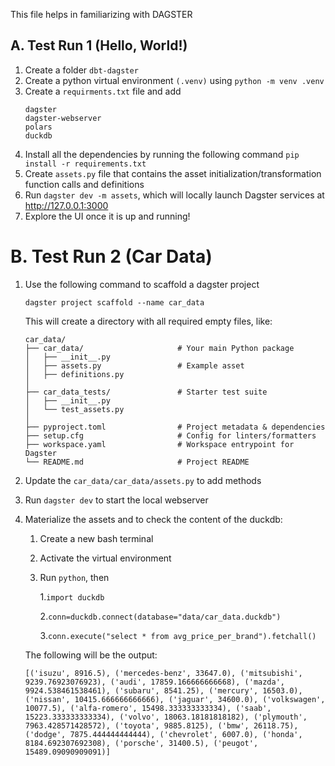 This file helps in familiarizing with DAGSTER

## A. Test Run 1 (Hello, World!)

1. Create a folder ```dbt-dagster``` 
2. Create a python virtual environment ```(.venv)``` using ```python -m venv .venv```
3. Create a ```requirments.txt``` file and add
   ```
   dagster
   dagster-webserver
   polars
   duckdb
   ```
4. Install all the dependencies by running the following command ```pip install -r requirements.txt```
5. Create ```assets.py``` file that contains the asset initialization/transformation function calls and definitions
6. Run ```dagster dev -m assets```, which will locally launch Dagster services at http://127.0.0.1:3000
7. Explore the UI once it is up and running!

# B. Test Run 2 (Car Data)

1. Use the following command to scaffold a dagster project
    ```
    dagster project scaffold --name car_data
    ```
   This will create a directory with all required empty files, like:
   ```
   car_data/
   ├── car_data/                     # Your main Python package
   │   ├── __init__.py
   │   ├── assets.py                 # Example asset
   │   ├── definitions.py
   │
   ├── car_data_tests/               # Starter test suite
   │   ├── __init__.py
   │   └── test_assets.py
   │
   ├── pyproject.toml                # Project metadata & dependencies
   ├── setup.cfg                     # Config for linters/formatters
   ├── workspace.yaml                # Workspace entrypoint for Dagster
   └── README.md                     # Project README
   ```
2. Update the ```car_data/car_data/assets.py``` to add methods
3. Run ```dagster dev``` to start the local webserver
4. Materialize the assets and to check the content of the duckdb:
   1. Create a new bash terminal
   2. Activate the virtual environment
   3. Run ```python```, then
   
      1.```import duckdb```
   
      2.```conn=duckdb.connect(database="data/car_data.duckdb")```
   
      3.```conn.execute("select * from avg_price_per_brand").fetchall()```
   
   The following will be the output:
   ```
   [('isuzu', 8916.5), ('mercedes-benz', 33647.0), ('mitsubishi', 9239.76923076923), ('audi', 17859.166666666668), ('mazda', 9924.538461538461), ('subaru', 8541.25), ('mercury', 16503.0), ('nissan', 10415.666666666666), ('jaguar', 34600.0), ('volkswagen', 10077.5), ('alfa-romero', 15498.333333333334), ('saab', 15223.333333333334), ('volvo', 18063.18181818182), ('plymouth', 7963.428571428572), ('toyota', 9885.8125), ('bmw', 26118.75), ('dodge', 7875.444444444444), ('chevrolet', 6007.0), ('honda', 8184.692307692308), ('porsche', 31400.5), ('peugot', 15489.09090909091)]

   ```